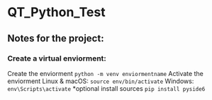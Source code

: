 # QT_Python_Test

## Notes for the project:
### Create a virtual enviorment:
Create the enviorment
```python -m venv enviormentname```
Activate the enviorment
Linux & macOS: ```source env/bin/activate```
Windows: ```env\Scripts\activate```
*optional install sources
```pip install pyside6```



